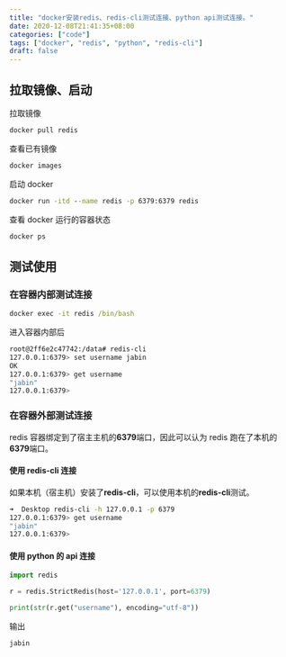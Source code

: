 ```yaml
---
title: "docker安装redis、redis-cli测试连接、python api测试连接。"
date: 2020-12-08T21:41:35+08:00
categories: ["code"]
tags: ["docker", "redis", "python", "redis-cli"]
draft: false
---
```


## 拉取镜像、启动

拉取镜像

```cmd
docker pull redis
```

查看已有镜像

```cmd
docker images
```

启动 docker

```cmd
docker run -itd --name redis -p 6379:6379 redis
```

查看 docker 运行的容器状态

```cmd
docker ps
```

## 测试使用

### 在容器内部测试连接

```cmd
docker exec -it redis /bin/bash
```

进入容器内部后

```bash
root@2ff6e2c47742:/data# redis-cli
127.0.0.1:6379> set username jabin
OK
127.0.0.1:6379> get username
"jabin"
127.0.0.1:6379>
```

### 在容器外部测试连接

redis 容器绑定到了宿主主机的**6379**端口，因此可以认为 redis 跑在了本机的**6379**端口。

#### 使用 redis-cli 连接

如果本机（宿主机）安装了**redis-cli**，可以使用本机的**redis-cli**测试。

```bash
➜  Desktop redis-cli -h 127.0.0.1 -p 6379
127.0.0.1:6379> get username
"jabin"
127.0.0.1:6379>
```

#### 使用 python 的 api 连接

```py
import redis

r = redis.StrictRedis(host='127.0.0.1', port=6379)

print(str(r.get("username"), encoding="utf-8"))
```

输出

```cmd
jabin
```
